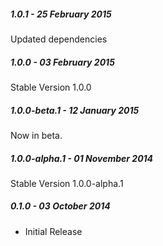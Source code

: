 ##### 1.0.1 - 25 February 2015

Updated dependencies

##### 1.0.0 - 03 February 2015

Stable Version 1.0.0

##### 1.0.0-beta.1 - 12 January 2015

Now in beta.

##### 1.0.0-alpha.1 - 01 November 2014

Stable Version 1.0.0-alpha.1

##### 0.1.0 - 03 October 2014

- Initial Release
